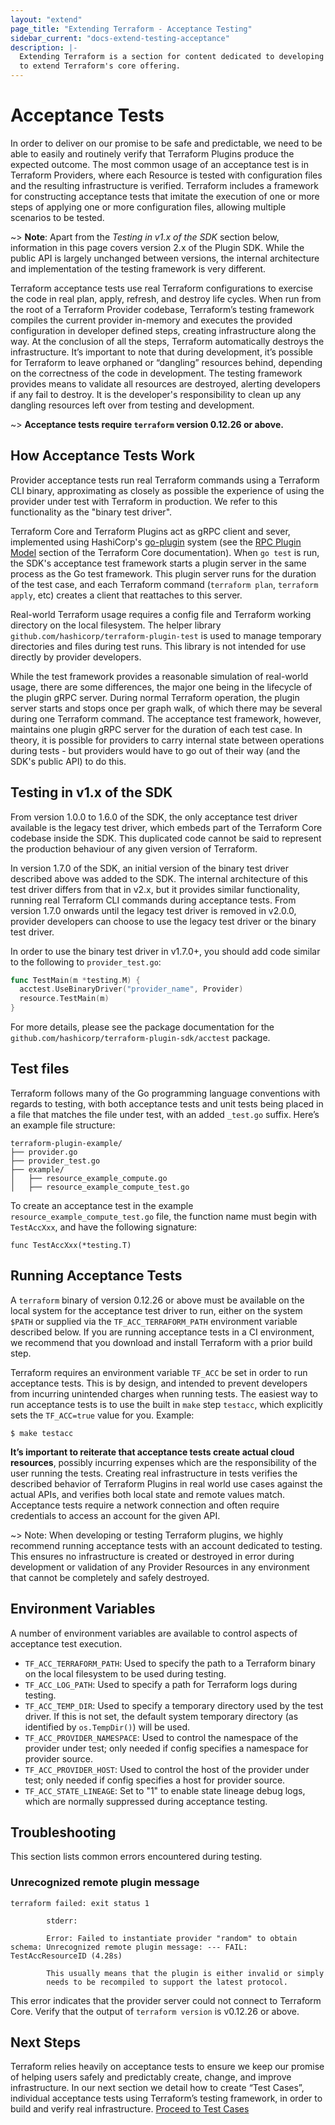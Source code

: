 ```yaml
---
layout: "extend"
page_title: "Extending Terraform - Acceptance Testing"
sidebar_current: "docs-extend-testing-acceptance"
description: |-
  Extending Terraform is a section for content dedicated to developing Plugins
  to extend Terraform's core offering.
---
```


# Acceptance Tests

In order to deliver on our promise to be safe and predictable, we need to be
able to easily and routinely verify that Terraform Plugins produce the expected
outcome. The most common usage of an acceptance test is in Terraform Providers,
where each Resource is tested with configuration files and the resulting
infrastructure is verified. Terraform includes a framework for constructing
acceptance tests that imitate the execution of one or more steps of applying one
or more configuration files, allowing multiple scenarios to be tested.


~> **Note**: Apart from the _Testing in v1.x of the SDK_ section below, information in this page covers version 2.x of the Plugin SDK. While the public API is largely unchanged between versions, the internal architecture and implementation of the testing framework is very different.


Terraform acceptance tests use real Terraform configurations to exercise the
code in real plan, apply, refresh, and destroy life cycles. When run from the
root of a Terraform Provider codebase, Terraform’s testing framework compiles
the current provider in-memory and executes the provided configuration in
developer defined steps, creating infrastructure along the way. At the
conclusion of all the steps, Terraform automatically destroys the
infrastructure. It’s important to note that during development, it’s possible
for Terraform to leave orphaned or “dangling” resources behind, depending on the
correctness of the code in development. The testing framework provides means to
validate all resources are destroyed, alerting developers if any fail to
destroy. It is the developer's responsibility to clean up any dangling resources
left over from testing and development. 

~> **Acceptance tests require `terraform` version 0.12.26 or above.**

## How Acceptance Tests Work

Provider acceptance tests run real Terraform commands using a Terraform CLI binary, approximating as closely as possible the experience of using the provider under test with Terraform in production. We refer to this functionality as the "binary test driver".

Terraform Core and Terraform Plugins act as gRPC client and sever, implemented using HashiCorp's [go-plugin](https://github.com/hashicorp/go-plugin) system (see the [RPC Plugin Model](https://github.com/hashicorp/terraform/tree/master/docs/plugin-protocol) section of the Terraform Core documentation).  When `go test` is run, the SDK's acceptance test framework starts a plugin server in the same process as the Go test framework. This plugin server runs for the duration of the test case, and each Terraform command (`terraform plan`, `terraform apply`, etc) creates a client that reattaches to this server.

Real-world Terraform usage requires a config file and Terraform working directory on the local filesystem. The helper library `github.com/hashicorp/terraform-plugin-test` is used to manage temporary directories and files during test runs. This library is not intended for use directly by provider developers.

While the test framework provides a reasonable simulation of real-world usage, there are some differences, the major one being in the lifecycle of the plugin gRPC server. During normal Terraform operation, the plugin server starts and stops once per graph walk, of which there may be several during one Terraform command. The acceptance test framework, however, maintains one plugin gRPC server for the duration of each test case. In theory, it is possible for providers to carry internal state between operations during tests - but providers would have to go out of their way (and the SDK's public API) to do this.

## Testing in v1.x of the SDK

From version 1.0.0 to 1.6.0 of the SDK, the only acceptance test driver available is the legacy test driver, which embeds part of the Terraform Core codebase inside the SDK. This duplicated code cannot be said to represent the production behaviour of any given version of Terraform.

In version 1.7.0 of the SDK, an initial version of the binary test driver described above was added to the SDK. The internal architecture of this test driver differs from that in v2.x, but it provides similar functionality, running real Terraform CLI commands during acceptance tests. From version 1.7.0 onwards until the legacy test driver is removed in v2.0.0, provider developers can choose to use the legacy test driver or the binary test driver.

In order to use the binary test driver in v1.7.0+, you should add code similar to the following to `provider_test.go`:

```go
func TestMain(m *testing.M) {
  acctest.UseBinaryDriver("provider_name", Provider)
  resource.TestMain(m)
}
```

For more details, please see the package documentation for the `github.com/hashicorp/terraform-plugin-sdk/acctest` package.


## Test files

Terraform follows many of the Go programming language conventions with regards
to testing, with both acceptance tests and unit tests being placed in a file
that matches the file under test, with an added `_test.go` suffix. Here’s an
example file structure:

```
terraform-plugin-example/
├── provider.go
├── provider_test.go
├── example/
│   ├── resource_example_compute.go
│   ├── resource_example_compute_test.go
```

To create an acceptance test in the example `resource_example_compute_test.go`
file, the function name must begin with `TestAccXxx`, and have the following
signature:

    func TestAccXxx(*testing.T)

## Running Acceptance Tests

A `terraform` binary of version 0.12.26 or above must be available on the local system for the acceptance test driver to run, either on the system `$PATH` or supplied via the `TF_ACC_TERRAFORM_PATH` environment variable described below. If you are running acceptance tests in a CI environment, we recommend that you download and install Terraform with a prior build step. 

Terraform requires an environment variable `TF_ACC` be set in order to run
acceptance tests. This is by design, and intended to prevent developers from
incurring unintended charges when running tests. The easiest way to run
acceptance tests is to use the built in `make` step `testacc`, which explicitly
sets the `TF_ACC=true` value for you. Example:

    $ make testacc 

**It’s important to reiterate that acceptance tests create actual cloud resources**,
possibly incurring expenses which are the responsibility of the user running
the tests. Creating real infrastructure in
tests verifies the described behavior of Terraform Plugins in real world use
cases against the actual APIs, and verifies both local state and remote values
match. Acceptance tests require a network connection and often require
credentials to access an account for the given API.

~> Note: When developing or testing Terraform plugins, we highly recommend
running acceptance tests with an account dedicated to testing. This ensures no
infrastructure is created or destroyed in error during development or validation
of any Provider Resources in any environment that cannot be completely and
safely destroyed.

## Environment Variables

A number of environment variables are available to control aspects of acceptance test execution.

 - `TF_ACC_TERRAFORM_PATH`: Used to specify the path to a Terraform binary on the local filesystem to be used during testing.
 - `TF_ACC_LOG_PATH`: Used to specify a path for Terraform logs during testing.
 - `TF_ACC_TEMP_DIR`: Used to specify a temporary directory used by the test driver. If this is not set, the default system temporary directory (as identified by `os.TempDir()`) will be used.
 - `TF_ACC_PROVIDER_NAMESPACE`: Used to control the namespace of the provider under test; only needed if config specifies a namespace for provider source.
 - `TF_ACC_PROVIDER_HOST`: Used to control the host of the provider under test; only needed if config specifies a host for provider source.
 - `TF_ACC_STATE_LINEAGE`: Set to "1" to enable state lineage debug logs, which are normally suppressed during acceptance testing.
 
## Troubleshooting
 
This section lists common errors encountered during testing.

### Unrecognized remote plugin message

```
terraform failed: exit status 1
        
        stderr:
        
        Error: Failed to instantiate provider "random" to obtain schema: Unrecognized remote plugin message: --- FAIL: TestAccResourceID (4.28s)
        
        This usually means that the plugin is either invalid or simply
        needs to be recompiled to support the latest protocol.
```

This error indicates that the provider server could not connect to Terraform Core. Verify that the output of `terraform version` is v0.12.26 or above.


## Next Steps

Terraform relies heavily on acceptance tests to ensure we keep our promise of
helping users safely and predictably create, change, and improve
infrastructure. In our next section we detail how to create “Test Cases”,
individual acceptance tests using Terraform’s testing framework, in order to
build and verify real infrastructure. [Proceed to Test
Cases](/docs/extend/testing/acceptance-tests/testcase.html)

